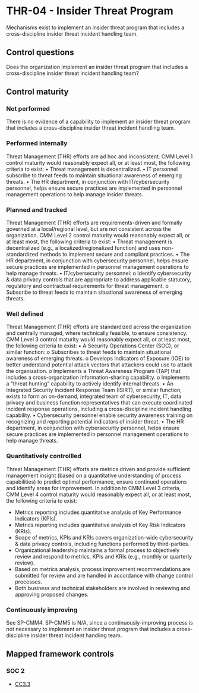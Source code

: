 # THR-04 - Insider Threat Program
Mechanisms exist to implement an insider threat program that includes a cross-discipline insider threat incident handling team. 
## Control questions
Does the organization implement an insider threat program that includes a cross-discipline insider threat incident handling team? 
## Control maturity
### Not performed
There is no evidence of a capability to implement an insider threat program that includes a cross-discipline insider threat incident handling team. 
### Performed internally
Threat Management (THR) efforts are ad hoc and inconsistent. CMM Level 1 control maturity would reasonably expect all, or at least most, the following criteria to exist:
•	Threat management is decentralized. 
•	IT personnel subscribe to threat feeds to maintain situational awareness of emerging threats.
•	The HR department, in conjunction with IT/cybersecurity personnel, helps ensure secure practices are implemented in personnel management operations to help manage insider threats.
### Planned and tracked
Threat Management (THR) efforts are requirements-driven and formally governed at a local/regional level, but are not consistent across the organization. CMM Level 2 control maturity would reasonably expect all, or at least most, the following criteria to exist:
•	Threat management is decentralized (e.g., a localized/regionalized function) and uses non-standardized methods to implement secure and compliant practices.
•	The HR department, in conjunction with cybersecurity personnel, helps ensure secure practices are implemented in personnel management operations to help manage threats.
•	IT/cybersecurity personnel:
o	Identify cybersecurity & data privacy controls that are appropriate to address applicable statutory, regulatory and contractual requirements for threat management.
o	Subscribe to threat feeds to maintain situational awareness of emerging threats.
### Well defined
Threat Management (THR) efforts are standardized across the organization and centrally managed, where technically feasible, to ensure consistency. CMM Level 3 control maturity would reasonably expect all, or at least most, the following criteria to exist:
•	A Security Operations Center (SOC), or similar function:
o	Subscribes to threat feeds to maintain situational awareness of emerging threats.
o	Develops Indicators of Exposure (IOE) to better understand potential attack vectors that attackers could use to attack the organization. 
o	Implements a Threat Awareness Program (TAP) that includes a cross-organization information-sharing capability. 
o	Implements a “threat hunting” capability to actively identify internal threats.
•	An Integrated Security Incident Response Team (ISIRT), or similar function, exists to form an on-demand, integrated team of cybersecurity, IT, data privacy and business function representatives that can execute coordinated incident response operations, including a cross-discipline incident handling capability.
•	Cybersecurity personnel enable security awareness training on recognizing and reporting potential indicators of insider threat.
•	The HR department, in conjunction with cybersecurity personnel, helps ensure secure practices are implemented in personnel management operations to help manage threats.
### Quantitatively controllled
Threat Management (THR) efforts are metrics driven and provide sufficient management insight (based on a quantitative understanding of process capabilities) to predict optimal performance, ensure continued operations and identify areas for improvement. In addition to CMM Level 3 criteria, CMM Level 4 control maturity would reasonably expect all, or at least most, the following criteria to exist:
- 	Metrics reporting includes quantitative analysis of Key Performance Indicators (KPIs).
- 	Metrics reporting includes quantitative analysis of Key Risk Indicators (KRIs).
- 	Scope of metrics, KPIs and KRIs covers organization-wide cybersecurity & data privacy controls, including functions performed by third-parties.
- 	Organizational leadership maintains a formal process to objectively review and respond to metrics, KPIs and KRIs (e.g., monthly or quarterly review).
- 	Based on metrics analysis, process improvement recommendations are submitted for review and are handled in accordance with change control processes.
- 	Both business and technical stakeholders are involved in reviewing and approving proposed changes.
### Continuously improving
See SP-CMM4. SP-CMM5 is N/A, since a continuously-improving process is not necessary to implement an insider threat program that includes a cross-discipline insider threat incident handling team. 
## Mapped framework controls
### SOC 2
- [CC3.3](../soc2/cc33.md)
